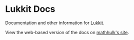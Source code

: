 # Lukkit Docs
Documentation and other information for [Lukkit](https://github.com/jammehcow/Lukkit/).

View the web-based version of the docs on [mathhulk's site](https://theartex.net/lukkit/docs).
